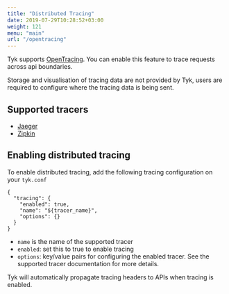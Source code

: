 ```yaml
---
title: "Distributed Tracing"
date: 2019-07-29T10:28:52+03:00
weight: 121
menu: "main"
url: "/opentracing"
---
```


Tyk supports  [OpenTracing](https://opentracing.io/). You can enable this feature to trace requests across
api boundaries.

Storage and visualisation of tracing data are not provided by Tyk, users are
required to configure where the tracing data is being sent.

## Supported tracers
- [Jaeger](https://www.jaegertracing.io/)
- [Zipkin](https://zipkin.io/)

## Enabling distributed tracing
To enable distributed tracing, add the following tracing configuration on your `tyk.conf`

```{.json}
{
  "tracing": {
    "enabled": true,
    "name": "${tracer_name}",
    "options": {}
  }
}
```

- `name` is the name of the supported tracer
- `enabled`: set this to true to enable tracing
- `options`: key/value pairs for configuring the enabled tracer. See the
 supported tracer documentation for more details.

Tyk will automatically propagate tracing headers to APIs  when tracing is enabled.
